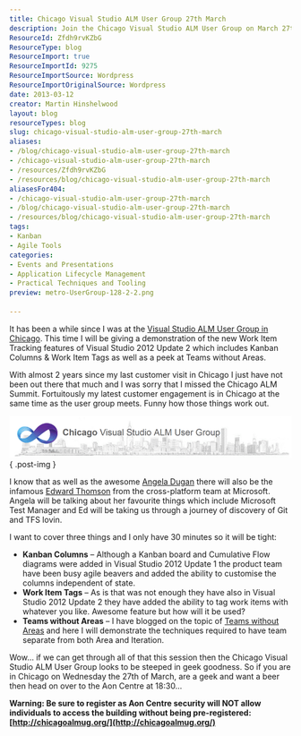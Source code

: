 ```yaml
---
title: Chicago Visual Studio ALM User Group 27th March
description: Join the Chicago Visual Studio ALM User Group on March 27th for insights on Kanban, Work Item Tags, and more. Don't miss out—register now!
ResourceId: Zfdh9rvKZbG
ResourceType: blog
ResourceImport: true
ResourceImportId: 9275
ResourceImportSource: Wordpress
ResourceImportOriginalSource: Wordpress
date: 2013-03-12
creator: Martin Hinshelwood
layout: blog
resourceTypes: blog
slug: chicago-visual-studio-alm-user-group-27th-march
aliases:
- /blog/chicago-visual-studio-alm-user-group-27th-march
- /chicago-visual-studio-alm-user-group-27th-march
- /resources/Zfdh9rvKZbG
- /resources/blog/chicago-visual-studio-alm-user-group-27th-march
aliasesFor404:
- /chicago-visual-studio-alm-user-group-27th-march
- /blog/chicago-visual-studio-alm-user-group-27th-march
- /resources/blog/chicago-visual-studio-alm-user-group-27th-march
tags:
- Kanban
- Agile Tools
categories:
- Events and Presentations
- Application Lifecycle Management
- Practical Techniques and Tooling
preview: metro-UserGroup-128-2-2.png

---
```

It has been a while since I was at the [Visual Studio ALM User Group in Chicago](http://chicagoalmug.org/). This time I will be giving a demonstration of the new Work Item Tracking features of Visual Studio 2012 Update 2 which includes Kanban Columns & Work Item Tags as well as a peek at Teams without Areas.

With almost 2 years since my last customer visit in Chicago I just have not been out there that much and I was sorry that I missed the Chicago ALM Summit. Fortuitously my latest customer engagement is in Chicago at the same time as the user group meets. Funny how those things work out.

![calmug](images/calmug-1-1.png "calmug")
{ .post-img }

I know that as well as the awesome [Angela Dugan](http://blogs.polarissolutions.com/author/angeladugan.aspx) there will also be the infamous [Edward Thomson](http://www.edwardthomson.com/blog/) from the cross-platform team at Microsoft. Angela will be talking about her favourite things which include Microsoft Test Manager and Ed will be taking us through a journey of discovery of Git and TFS lovin.

I want to cover three things and I only have 30 minutes so it will be tight:

- **Kanban Columns** – Although a Kanban board and Cumulative Flow diagrams were added in Visual Studio 2012 Update 1 the product team have been busy agile beavers and added the ability to customise the columns independent of state.
- **Work Item Tags** – As is that was not enough they have also in Visual Studio 2012 Update 2 they have added the ability to tag work items with whatever you like. Awesome feature but how will it be used?
- **Teams without Areas** – I have blogged on the topic of [Teams without Areas](http://blog.hinshelwood.com/team-foundation-server-2012-teams-without-areas/) and here I will demonstrate the techniques required to have team separate from both Area and Iteration.

Wow… if we can get through all of that this session then the Chicago Visual Studio ALM User Group looks to be steeped in geek goodness. So if you are in Chicago on Wednesday the 27th of March, are a geek and want a beer then head on over to the Aon Centre at 18:30…

**Warning: Be sure to register as Aon Centre security will NOT allow individuals to access the building without being pre-registered:** **[http://chicagoalmug.org/](http://chicagoalmug.org/)**
